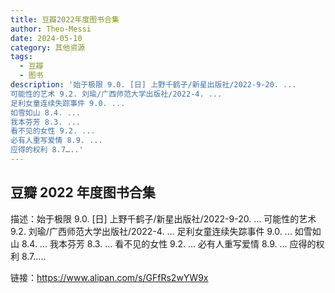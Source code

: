 ```yaml
---
title: 豆瓣2022年度图书合集
author: Theo-Messi
date: 2024-05-10
category: 其他资源
tags:
  - 豆瓣
  - 图书
description: '始于极限 9.0. [日] 上野千鹤子/新星出版社/2022-9-20. ...
可能性的艺术 9.2. 刘瑜/广西师范大学出版社/2022-4. ...
足利女童连续失踪事件 9.0. ...
如雪如山 8.4. ...
我本芬芳 8.3. ...
看不见的女性 9.2. ...
必有人重写爱情 8.9. ...
应得的权利 8.7…..'
---
```


## 豆瓣 2022 年度图书合集

描述：始于极限 9.0. [日] 上野千鹤子/新星出版社/2022-9-20. ...
可能性的艺术 9.2. 刘瑜/广西师范大学出版社/2022-4. ...
足利女童连续失踪事件 9.0. ...
如雪如山 8.4. ...
我本芬芳 8.3. ...
看不见的女性 9.2. ...
必有人重写爱情 8.9. ...
应得的权利 8.7…..

链接：https://www.alipan.com/s/GFfRs2wYW9x
